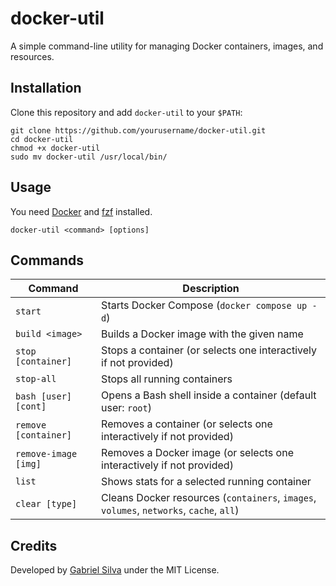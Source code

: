 # docker-util

A simple command-line utility for managing Docker containers, images, and resources.

## Installation

Clone this repository and add `docker-util` to your `$PATH`:

```shell
git clone https://github.com/yourusername/docker-util.git
cd docker-util
chmod +x docker-util
sudo mv docker-util /usr/local/bin/
```

## Usage

You need [Docker](https://docs.docker.com/get-docker/) and [fzf](https://github.com/junegunn/fzf) installed.

```shell
docker-util <command> [options]
```

## Commands

| Command              | Description                                                                             |
| -------------------- | --------------------------------------------------------------------------------------- |
| `start`              | Starts Docker Compose (`docker compose up -d`)                                          |
| `build <image>`      | Builds a Docker image with the given name                                               |
| `stop [container]`   | Stops a container (or selects one interactively if not provided)                        |
| `stop-all`           | Stops all running containers                                                            |
| `bash [user] [cont]` | Opens a Bash shell inside a container (default user: `root`)                            |
| `remove [container]` | Removes a container (or selects one interactively if not provided)                      |
| `remove-image [img]` | Removes a Docker image (or selects one interactively if not provided)                   |
| `list`               | Shows stats for a selected running container                                            |
| `clear [type]`       | Cleans Docker resources (`containers`, `images`, `volumes`, `networks`, `cache`, `all`) |

## Credits

Developed by [Gabriel Silva](https://github.com/eugabrielsilva) under the MIT License.
